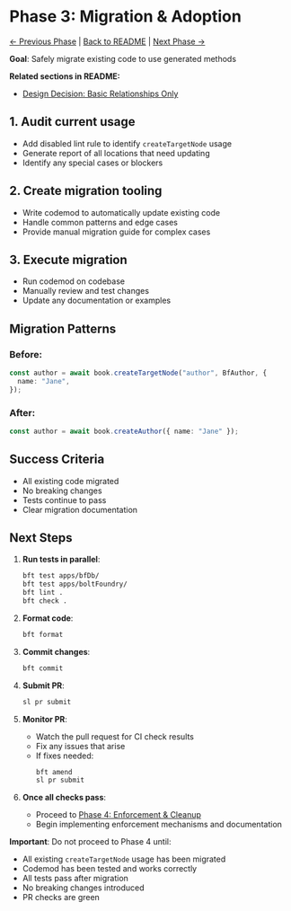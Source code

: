 # Phase 3: Migration & Adoption

[← Previous Phase](./phase-2-runtime-implementation.md) |
[Back to README](./README.md) | [Next Phase →](./phase-4-enforcement-cleanup.md)

**Goal**: Safely migrate existing code to use generated methods

**Related sections in README:**

- [Design Decision: Basic Relationships Only](./README.md#design-decision-basic-relationships-only)

## 1. Audit current usage

- Add disabled lint rule to identify `createTargetNode` usage
- Generate report of all locations that need updating
- Identify any special cases or blockers

## 2. Create migration tooling

- Write codemod to automatically update existing code
- Handle common patterns and edge cases
- Provide manual migration guide for complex cases

## 3. Execute migration

- Run codemod on codebase
- Manually review and test changes
- Update any documentation or examples

## Migration Patterns

### Before:

```typescript
const author = await book.createTargetNode("author", BfAuthor, {
  name: "Jane",
});
```

### After:

```typescript
const author = await book.createAuthor({ name: "Jane" });
```

## Success Criteria

- All existing code migrated
- No breaking changes
- Tests continue to pass
- Clear migration documentation

## Next Steps

1. **Run tests in parallel**:
   ```bash
   bft test apps/bfDb/
   bft test apps/boltFoundry/
   bft lint .
   bft check .
   ```

2. **Format code**:
   ```bash
   bft format
   ```

3. **Commit changes**:
   ```bash
   bft commit
   ```

4. **Submit PR**:
   ```bash
   sl pr submit
   ```

5. **Monitor PR**:
   - Watch the pull request for CI check results
   - Fix any issues that arise
   - If fixes needed:
     ```bash
     bft amend
     sl pr submit
     ```

6. **Once all checks pass**:
   - Proceed to
     [Phase 4: Enforcement & Cleanup](./phase-4-enforcement-cleanup.md)
   - Begin implementing enforcement mechanisms and documentation

**Important**: Do not proceed to Phase 4 until:

- All existing `createTargetNode` usage has been migrated
- Codemod has been tested and works correctly
- All tests pass after migration
- No breaking changes introduced
- PR checks are green
